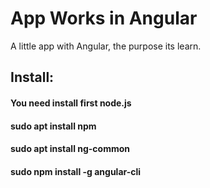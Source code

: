 # App Works in Angular
A little app with Angular, the purpose its learn.

## Install:

#### You need install first node.js

#### sudo apt install npm

#### sudo apt install ng-common

#### sudo npm install -g angular-cli
